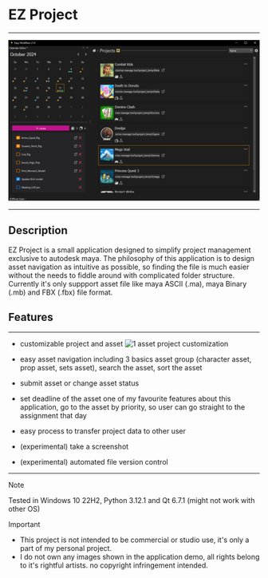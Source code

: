 # EZ Project
---

![Project_Menu_UI](/docs/Project_Menu_UI.PNG)

---

## Description

EZ Project is a small application designed to simplify project management exclusive to autodesk maya. The philosophy of this application is to design asset navigation as intuitive as possible, so finding the file is much easier without the needs to fiddle around with complicated folder structure. Currently it's only suppport asset file like maya ASCII (.ma), maya Binary (.mb) and FBX (.fbx) file format. 

## Features
---
- customizable project and asset
![1 asset project customization](https://github.com/user-attachments/assets/d8eb3538-f207-4434-aab2-2ca04853eb1f)

- easy asset navigation
including 3 basics asset group (character asset, prop asset, sets asset), search the asset, sort the asset
- submit asset or change asset status
- set deadline of the asset
one of my favourite features about this application, go to the asset by priority, so user can go straight to the assignment that day
- easy process to transfer project data to other user
- (experimental) take a screenshot
- (experimental) automated file version control

---

> [!NOTE]  
> Tested in Windows 10 22H2, Python 3.12.1 and Qt 6.7.1 (might not work with other OS)

> [!IMPORTANT]  
> - This project is not intended to be commercial or studio use, it's only a part of my personal project.
> - I do not own any images shown in the application demo, all rights belong to it's rightful artists. no copyright infringement intended.
